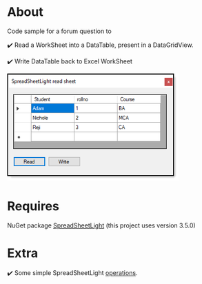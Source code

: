 ﻿# About

Code sample for a forum question to 

:heavy_check_mark: Read a WorkSheet into a DataTable, present in a DataGridView. 

:heavy_check_mark: Write DataTable back to Excel WorkSheet

![screen](assets/SpreadSheetLight1.png)

# Requires

NuGet package [SpreadSheetLight](https://www.nuget.org/packages/SpreadsheetLight/) (this project uses version 3.5.0)

# Extra

:heavy_check_mark:  Some simple SpreadSheetLight [operations](https://github.com/karenpayneoregon/ExcelUnleashed/tree/master/SpreadSheetLightLibrary).


